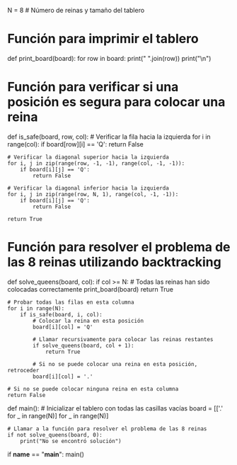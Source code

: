 N = 8  # Número de reinas y tamaño del tablero

# Función para imprimir el tablero
def print_board(board):
    for row in board:
        print(" ".join(row))
    print("\n")

# Función para verificar si una posición es segura para colocar una reina
def is_safe(board, row, col):
    # Verificar la fila hacia la izquierda
    for i in range(col):
        if board[row][i] == 'Q':
            return False
    
    # Verificar la diagonal superior hacia la izquierda
    for i, j in zip(range(row, -1, -1), range(col, -1, -1)):
        if board[i][j] == 'Q':
            return False
    
    # Verificar la diagonal inferior hacia la izquierda
    for i, j in zip(range(row, N, 1), range(col, -1, -1)):
        if board[i][j] == 'Q':
            return False
    
    return True

# Función para resolver el problema de las 8 reinas utilizando backtracking
def solve_queens(board, col):
    if col >= N:  # Todas las reinas han sido colocadas correctamente
        print_board(board)
        return True
    
    # Probar todas las filas en esta columna
    for i in range(N):
        if is_safe(board, i, col):
            # Colocar la reina en esta posición
            board[i][col] = 'Q'

            # Llamar recursivamente para colocar las reinas restantes
            if solve_queens(board, col + 1):
                return True
            
            # Si no se puede colocar una reina en esta posición, retroceder
            board[i][col] = '.'

    # Si no se puede colocar ninguna reina en esta columna
    return False

def main():
    # Inicializar el tablero con todas las casillas vacías
    board = [['.' for _ in range(N)] for _ in range(N)]
    
    # Llamar a la función para resolver el problema de las 8 reinas
    if not solve_queens(board, 0):
        print("No se encontró solución")

if __name__ == "__main__":
    main()
